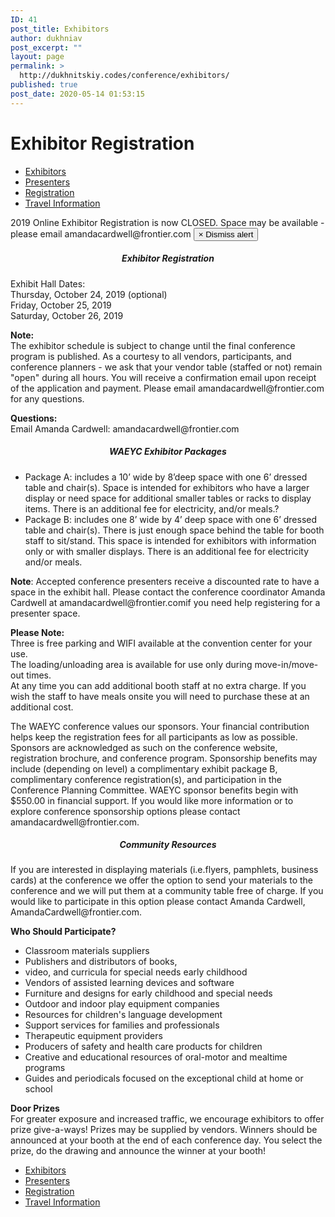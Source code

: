 ```yaml
---
ID: 41
post_title: Exhibitors
author: dukhniav
post_excerpt: ""
layout: page
permalink: >
  http://dukhnitskiy.codes/conference/exhibitors/
published: true
post_date: 2020-05-14 01:53:15
---
```

<h1>Exhibitor Registration</h1>		
				<nav data-toggle-icon="" data-close-icon="" data-full-width=""><ul id="menu-1-137aaf2"><li id="menu-item-163"><a href="http://dukhnitskiy.codes/conference/exhibitors/" class = "hfe-menu-item">Exhibitors</a></li>
<li id="menu-item-164"><a href="http://dukhnitskiy.codes/conference/presenters/" class = "hfe-menu-item">Presenters</a></li>
<li id="menu-item-165"><a href="http://dukhnitskiy.codes/conference/registration/" class = "hfe-menu-item">Registration</a></li>
<li id="menu-item-166"><a href="http://dukhnitskiy.codes/conference/travel-information/" class = "hfe-menu-item">Travel Information</a></li>
</ul></nav>              
			2019 Online Exhibitor Registration is now CLOSED.
							Space may be available - please email amandacardwell@frontier.com
										<button type="button">
					&times;
					Dismiss alert
				</button>
		<h5 style="text-align: center;"><strong>Exhibitor Registration</strong></h5><p>Exhibit Hall Dates:<br />Thursday, October 24, 2019 (optional)<br />Friday, October 25, 2019<br />Saturday, October 26, 2019</p><p><strong>Note:</strong><br />The exhibitor schedule is subject to change until the final conference program is published. As a courtesy to all vendors, participants, and conference planners - we ask that your vendor table (staffed or not) remain "open" during all hours. You will receive a confirmation email upon receipt of the application and payment. Please email amandacardwell@frontier.com for any questions.</p><p><strong>Questions:</strong><br />Email Amanda Cardwell: amandacardwell@frontier.com</p><h5 style="text-align: center;"><strong>WAEYC Exhibitor Packages</strong></h5><ul><li>Package A: includes a 10’ wide by 8’deep space with one 6’ dressed table and chair(s). Space is intended for exhibitors who have a larger display or need space for additional smaller tables or racks to display items. There is an additional fee for electricity, and/or meals.?</li><li>Package B: includes one 8’ wide by 4’ deep space with one 6’ dressed table and chair(s). There is just enough space behind the table for booth staff to sit/stand. This space is intended for exhibitors with information only or with smaller displays. There is an additional fee for electricity and/or meals.</li></ul><p><strong>Note</strong>: Accepted conference presenters receive a discounted rate to have a space in the exhibit hall. Please contact the conference coordinator Amanda Cardwell at amandacardwell@frontier.comif you need help registering for a presenter space.</p><p><strong>Please Note:</strong><br />Three is free parking and WIFI available at the convention center for your use.<br />The loading/unloading area is available for use only during move-in/move-out times.<br />At any time you can add additional booth staff at no extra charge. If you wish the staff to have meals onsite you will need to purchase these at an additional cost.</p><p>The WAEYC conference values our sponsors. Your financial contribution helps keep the registration fees for all participants as low as possible. Sponsors are acknowledged as such on the conference website, registration brochure, and conference program. Sponsorship benefits may include (depending on level) a complimentary exhibit package B, complimentary conference registration(s), and participation in the Conference Planning Committee. WAEYC sponsor benefits begin with $550.00 in financial support. If you would like more information or to explore conference sponsorship options please contact amandacardwell@frontier.com.</p><h5 style="text-align: center;">Community Resources</h5><p>If you are interested in displaying materials (i.e.flyers, pamphlets, business cards) at the conference we offer the option to send your materials to the conference and we will put them at a community table free of charge. If you would like to participate in this option please contact Amanda Cardwell, AmandaCardwell@frontier.com.</p><p><strong>Who Should Participate?</strong></p><ul><li>Classroom materials suppliers</li><li>Publishers and distributors of books, </li><li>video, and curricula for special needs early childhood</li><li>Vendors of assisted learning devices and software</li><li>Furniture and designs for early childhood and special needs</li><li>Outdoor and indoor play equipment companies</li><li>Resources for children's language development</li><li>Support services for families and professionals</li><li>Therapeutic equipment providers</li><li>Producers of safety and health care products for children</li><li>Creative and educational resources of oral-motor and mealtime programs</li><li>Guides and periodicals focused on the exceptional child at home or school</li></ul><p><strong>Door Prizes</strong><br />For greater exposure and increased traffic, we encourage exhibitors to offer prize give-a-ways! Prizes may be supplied by vendors. Winners should be announced at your booth at the end of each conference day. You select the prize, do the drawing and announce the winner at your booth!</p>		
				<nav data-toggle-icon="" data-close-icon="" data-full-width=""><ul id="menu-1-8350686"><li id="menu-item-163"><a href="http://dukhnitskiy.codes/conference/exhibitors/" class = "hfe-menu-item">Exhibitors</a></li>
<li id="menu-item-164"><a href="http://dukhnitskiy.codes/conference/presenters/" class = "hfe-menu-item">Presenters</a></li>
<li id="menu-item-165"><a href="http://dukhnitskiy.codes/conference/registration/" class = "hfe-menu-item">Registration</a></li>
<li id="menu-item-166"><a href="http://dukhnitskiy.codes/conference/travel-information/" class = "hfe-menu-item">Travel Information</a></li>
</ul></nav>